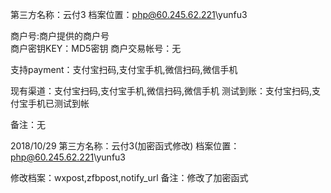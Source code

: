 第三方名称：云付3
档案位置：php@60.245.62.221\yunfu3
 
商户号:商户提供的商户号  
商户密钥KEY：MD5密钥
商户交易帐号：无
 
支持payment：支付宝扫码,支付宝手机,微信扫码,微信手机
 
现有渠道：支付宝扫码,支付宝手机,微信扫码,微信手机
测试到账：支付宝扫码,支付宝手机已测试到帐
 
备注：无


2018/10/29
第三方名称：云付3(加密函式修改)
档案位置：php@60.245.62.221\yunfu3

修改档案：wxpost,zfbpost,notify_url
备注：修改了加密函式